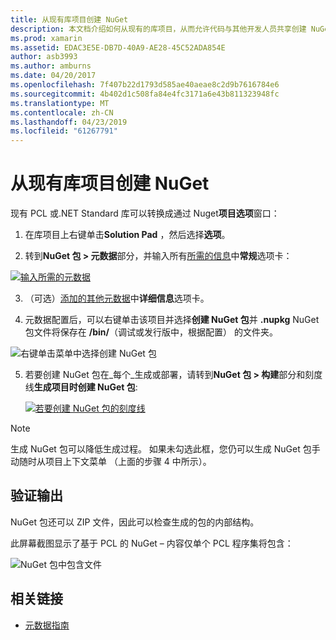 ```yaml
---
title: 从现有库项目创建 NuGet
description: 本文档介绍如何从现有的库项目，从而允许代码与其他开发人员共享创建 NuGet 包。
ms.prod: xamarin
ms.assetid: EDAC3E5E-DB7D-40A9-AE28-45C52ADA854E
author: asb3993
ms.author: amburns
ms.date: 04/20/2017
ms.openlocfilehash: 7f407b22d1793d585ae40aeae8c2d9b7616784e6
ms.sourcegitcommit: 4b402d1c508fa84e4fc3171a6e43b811323948fc
ms.translationtype: MT
ms.contentlocale: zh-CN
ms.lasthandoff: 04/23/2019
ms.locfileid: "61267791"
---
```

# <a name="creating-a-nuget-from-existing-library-projects"></a>从现有库项目创建 NuGet

现有 PCL 或.NET Standard 库可以转换成通过 Nuget**项目选项**窗口：

1. 在库项目上右键单击**Solution Pad** ，然后选择**选项**。

2. 转到**NuGet 包 > 元数据**部分，并输入所有[所需的信息](~/cross-platform/app-fundamentals/nuget-multiplatform-libraries/metadata.md)中**常规**选项卡：

  [![](existing-library-images/existing-metadata-sml.png "输入所需的元数据")](existing-library-images/existing-metadata.png#lightbox)

3. （可选）[添加的其他元数据](~/cross-platform/app-fundamentals/nuget-multiplatform-libraries/metadata.md)中**详细信息**选项卡。

4. 元数据配置后，可以右键单击该项目并选择**创建 NuGet 包**并 **.nupkg** NuGet 包文件将保存在 **/bin/**（调试或发行版中，根据配置） 的文件夹。

  ![](existing-library-images/create-nuget-package.png "右键单击菜单中选择创建 NuGet 包")

5. 若要创建 NuGet 包在_每个_生成或部署，请转到**NuGet 包 > 构建**部分和刻度线**生成项目时创建 NuGet 包**:

    [![](existing-library-images/existing-tickbox-sml.png "若要创建 NuGet 包的刻度线")](existing-library-images/existing-tickbox.png#lightbox)

> [!NOTE]
> 生成 NuGet 包可以降低生成过程。 如果未勾选此框，您仍可以生成 NuGet 包手动随时从项目上下文菜单 （上面的步骤 4 中所示）。

## <a name="verifying-the-output"></a>验证输出

NuGet 包还可以 ZIP 文件，因此可以检查生成的包的内部结构。

此屏幕截图显示了基于 PCL 的 NuGet – 内容仅单个 PCL 程序集将包含：

![](existing-library-images/nuget-output.png "NuGet 包中包含文件")


## <a name="related-links"></a>相关链接

- [元数据指南](~/cross-platform/app-fundamentals/nuget-multiplatform-libraries/metadata.md)
